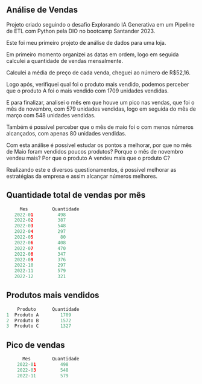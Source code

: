 
## Análise de Vendas
Projeto criado seguindo o desafio Explorando IA Generativa em um Pipeline de ETL com Python pela DIO no bootcamp Santander 2023.

Este foi meu primeiro projeto de análise de dados para uma loja.


Em primeiro momento organizei as datas em ordem, logo em seguida calculei a  quantidade de vendas mensalmente.

Calculei a média de preço de cada venda, cheguei ao número de R$52,16.

Logo após, verifiquei qual foi o produto mais vendido, podemos perceber que o produto A foi o mais vendido com 1709 unidades vendidas.

E para finalizar, analisei o mês em que houve um pico nas vendas, que foi o mês de novembro, com 579 unidades vendidas, logo em seguida do mês de março com 548 unidades vendidas.

Também é possível perceber que o mês de maio foi o com menos números alcançados, com apenas 80 unidades vendidas.

Com esta análise é possível estudar os pontos a melhorar, por que no mês de Maio foram vendidos poucos produtos? Porque o mês de novembro vendeu mais? Por que o produto A vendeu mais que o produto C?

Realizando este e diversos questionamentos, é possível melhorar as estratégias da empresa e assim alcançar números melhores.



## Quantidade total de vendas por mês

```Python
     Mes         Quantidade
   2022-01         498
   2022-02         387
   2022-03         548
   2022-04         297
   2022-05          80
   2022-06         408
   2022-07         470
   2022-08         347
   2022-09         376
   2022-10         297
   2022-11         579
   2022-12         321
```
## Produtos mais vendidos
```Python
    Produto      Quantidade
1  Produto A        1709
2  Produto B        1572
3  Produto C        1327
```
## Pico de vendas

```Python
      Mes        Quantidade
    2022-01         498
    2022-03         548
    2022-11         579
```
